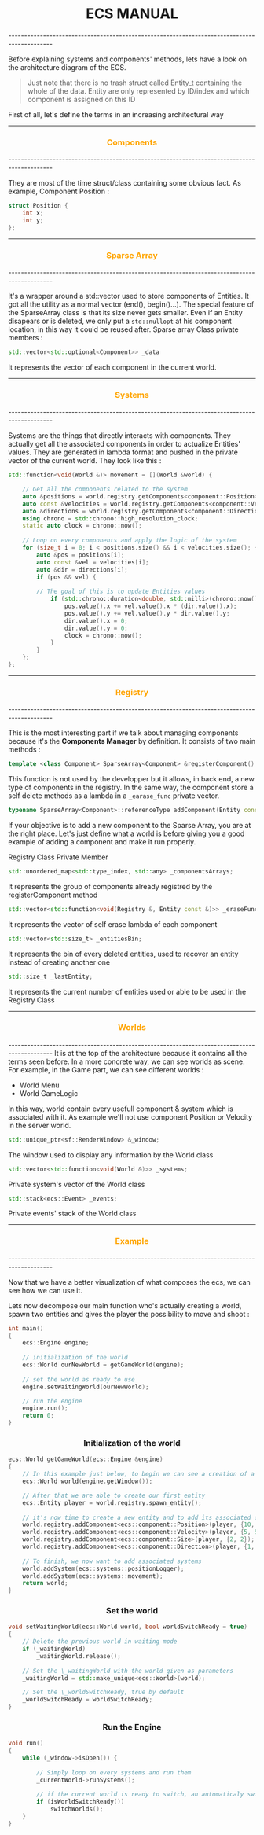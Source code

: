<h1 style="text-align: center">ECS MANUAL</h1>
--------------------------------------------------------------------------------------------

Before explaining systems and components' methods, lets have a look on the architecture diagram of the ECS. 

>Just note that there is no trash struct called Entity_t containing the whole of the data. 
>Entity are only represented by ID/index and which component is assigned on this ID
	  
First of all, let's define the terms in an increasing architectural way

-----------------------------------------------------------------------
<h3 style="text-align: center; color:orange">Components</h3>
--------------------------------------------------------------------------------------------


They are most of the time struct/class containing some obvious fact.
As example, Component Position : 
```Cpp
struct Position {  
	int x;  
	int y;  
};
```

-----------------------------------------------------------------------
<h3 style="text-align: center; color:orange">Sparse Array</h3>
--------------------------------------------------------------------------------------------


It's a wrapper around a std::vector used to store components of Entities.
It got all the utility as a normal vector (end(),  begin()...).
The special feature of the SparseArray class is that its size never gets smaller.
Even if an Entity disapears or is deleted, we only put a `std::nullopt` at his component location, in this way it could be reused after.
Sparse array Class private members : 

```c++
std::vector<std::optional<Component>> _data
```

It represents the vector of each component in the current world.


-----------------------------------------------------------------------

<h3 style="text-align: center; color:orange">Systems</h3>
--------------------------------------------------------------------------------------------

Systems are the things that directly interacts with components.
They actually get all the associated components in order to actualize Entities' values.
They are generated in lambda format and pushed in the private vector of the current world.
They look like this : 

```c++
std::function<void(World &)> movement = [](World &world) {  

	// Get all the components related to the system
    auto &positions = world.registry.getComponents<component::Position>();  
    auto const &velocities = world.registry.getComponents<component::Velocity>();  
    auto &directions = world.registry.getComponents<component::Direction>();  
    using chrono = std::chrono::high_resolution_clock;
    static auto clock = chrono::now();
    
    // Loop on every components and apply the logic of the system
    for (size_t i = 0; i < positions.size() && i < velocities.size(); ++i) {  
        auto &pos = positions[i];  
        auto const &vel = velocities[i];  
        auto &dir = directions[i];  
        if (pos && vel) {
 
        // The goal of this is to update Entities values
            if (std::chrono::duration<double, std::milli>(chrono::now() - clock).count() > 10) {  
                pos.value().x += vel.value().x * (dir.value().x);  
                pos.value().y += vel.value().y * dir.value().y;  
                dir.value().x = 0;  
                dir.value().y = 0;  
                clock = chrono::now();  
            }  
        }  
    };  
};
```


-----------------------------------------------------------------------

<h3 style="text-align: center; color:orange">Registry</h3>
--------------------------------------------------------------------------------------------

This is the most interesting part if we talk about managing components because it's the **Components Manager** by definition.
It consists of two main methods :

``` c++
template <class Component> SparseArray<Component> &registerComponent()
```

This function is not used by the developper but it allows, in back end, a new type of components in the registry.
In the same way, the component store a self delete methods as a lambda in a `_earase_func` private vector.
		
```c++
typename SparseArray<Component>::referenceType addComponent(Entity const &to, Component &&c)
```

If your objective is to add a new component to the Sparse Array, you are at the right place.
Let's just define what a world is before giving you a good example of adding a component and make it run properly.

Registry Class Private Member

```cpp
std::unordered_map<std::type_index, std::any> _componentsArrays;
```

It represents the group of components already registred by the registerComponent method

``` c++
std::vector<std::function<void(Registry &, Entity const &)>> _eraseFunctions;  
```

It represents the vector of self erase lambda of each component


```c++
std::vector<std::size_t> _entitiesBin;  
```

It represents the bin of every deleted entities, used to recover an entity instead of creating another one

```c++
std::size_t _lastEntity;
```

It represents the current number of entities used or able to be used in the Registry Class

-----------------------------------------------------------------------
<h3 style="text-align: center; color:orange">Worlds</h3>
--------------------------------------------------------------------------------------------
It is at the top of the architecture because it contains all the terms seen before.
In a more concrete way, we can see worlds as scene.
For example, in the Game part, we can see different worlds : 

- World Menu
- World GameLogic

In this way, world contain every usefull component & system which is associated with it.
As example we'll not use component Position or Velocity in the server world.

```c++
std::unique_ptr<sf::RenderWindow> &_window;  
```

The window used to display any information by the World class

``` c++
std::vector<std::function<void(World &)>> _systems;  
```

Private system's vector of the World class 

```c++
std::stack<ecs::Event> _events;
```

Private events' stack of the World class

-----------------------------------------------------------------------
<h3 style="text-align: center; color:orange">Example</h3>
--------------------------------------------------------------------------------------------

Now that we have a better visualization of what composes the ecs, we can see how we can use it.

Lets now decompose our main function who's actually creating a world, spawn two entities and gives the player the possibility to move  and shoot :
```c++
int main()  
{  
    ecs::Engine engine;
    
    // initialization of the world
    ecs::World ourNewWorld = getGameWorld(engine);
    
    // set the world as ready to use
    engine.setWaitingWorld(ourNewWorld);  

	// run the engine
    engine.run();  
    return 0;  
}
```

<h3 style="text-align: center"> Initialization of the world</h3>

```c++
ecs::World getGameWorld(ecs::Engine &engine)  
{  
	// In this example just below, to begin we can see a creation of a new world
    ecs::World world(engine.getWindow());  

	// After that we are able to create our first entity
    ecs::Entity player = world.registry.spawn_entity();
    
	// it's now time to create a new entity and to add its associated components
    world.registry.addComponent<ecs::component::Position>(player, {10, 10});  
    world.registry.addComponent<ecs::component::Velocity>(player, {5, 5});  
    world.registry.addComponent<ecs::component::Size>(player, {2, 2});  
    world.registry.addComponent<ecs::component::Direction>(player, {1, 0});
    
	// To finish, we now want to add associated systems
    world.addSystem(ecs::systems::positionLogger);  
    world.addSystem(ecs::systems::movement);   
    return world;  
}
```

<h3 style="text-align: center">Set the world</h3>

```c++
void setWaitingWorld(ecs::World world, bool worldSwitchReady = true)  
{  
	// Delete the previous world in waiting mode
    if (_waitingWorld)  
        _waitingWorld.release();
    
    // Set the \_waitingWorld with the world given as parameters
    _waitingWorld = std::make_unique<ecs::World>(world);

	// Set the \_worldSwitchReady, true by default
    _worldSwitchReady = worldSwitchReady;  
}
```

<h3 style="text-align: center">Run the Engine</h3>

```c++
void run()  
{  
    while (_window->isOpen()) {
    
	    // Simply loop on every systems and run them
        _currentWorld->runSystems();
        
        // if the current world is ready to switch, an automaticaly switch occure
        if (isWorldSwitchReady())  
            switchWorlds();  
    }  
}
```